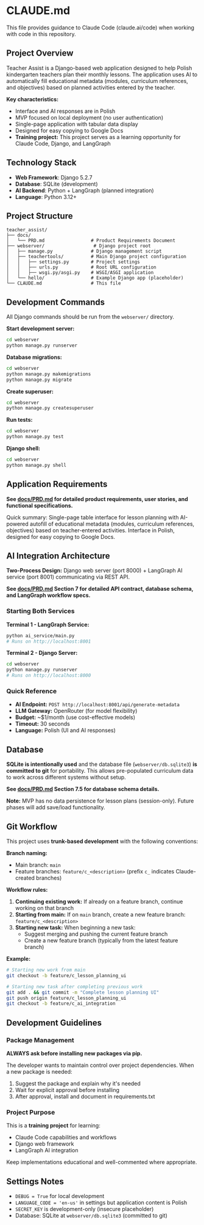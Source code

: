 # CLAUDE.md

This file provides guidance to Claude Code (claude.ai/code) when working with code in this repository.

## Project Overview

Teacher Assist is a Django-based web application designed to help Polish kindergarten teachers plan their monthly lessons. The application uses AI to automatically fill educational metadata (modules, curriculum references, and objectives) based on planned activities entered by the teacher.

**Key characteristics:**
- Interface and AI responses are in Polish
- MVP focused on local deployment (no user authentication)
- Single-page application with tabular data display
- Designed for easy copying to Google Docs
- **Training project:** This project serves as a learning opportunity for Claude Code, Django, and LangGraph

## Technology Stack

- **Web Framework**: Django 5.2.7
- **Database**: SQLite (development)
- **AI Backend**: Python + LangGraph (planned integration)
- **Language**: Python 3.12+

## Project Structure

```
teacher_assist/
├── docs/
│   └── PRD.md                 # Product Requirements Document
├── webserver/                  # Django project root
│   ├── manage.py              # Django management script
│   ├── teachertools/          # Main Django project configuration
│   │   ├── settings.py        # Project settings
│   │   ├── urls.py            # Root URL configuration
│   │   ├── wsgi.py/asgi.py    # WSGI/ASGI application
│   └── hello/                 # Example Django app (placeholder)
└── CLAUDE.md                  # This file
```

## Development Commands

All Django commands should be run from the `webserver/` directory.

**Start development server:**
```bash
cd webserver
python manage.py runserver
```

**Database migrations:**
```bash
cd webserver
python manage.py makemigrations
python manage.py migrate
```

**Create superuser:**
```bash
cd webserver
python manage.py createsuperuser
```

**Run tests:**
```bash
cd webserver
python manage.py test
```

**Django shell:**
```bash
cd webserver
python manage.py shell
```

## Application Requirements

**See [docs/PRD.md](docs/PRD.md) for detailed product requirements, user stories, and functional specifications.**

Quick summary: Single-page table interface for lesson planning with AI-powered autofill of educational metadata (modules, curriculum references, objectives) based on teacher-entered activities. Interface in Polish, designed for easy copying to Google Docs.

## AI Integration Architecture

**Two-Process Design:** Django web server (port 8000) + LangGraph AI service (port 8001) communicating via REST API.

**See [docs/PRD.md](docs/PRD.md) Section 7 for detailed API contract, database schema, and LangGraph workflow specs.**

### Starting Both Services

**Terminal 1 - LangGraph Service:**
```bash
python ai_service/main.py
# Runs on http://localhost:8001
```

**Terminal 2 - Django Server:**
```bash
cd webserver
python manage.py runserver
# Runs on http://localhost:8000
```

### Quick Reference

- **AI Endpoint:** `POST http://localhost:8001/api/generate-metadata`
- **LLM Gateway:** OpenRouter (for model flexibility)
- **Budget:** ~$1/month (use cost-effective models)
- **Timeout:** 30 seconds
- **Language:** Polish (UI and AI responses)

## Database

**SQLite is intentionally used** and the database file (`webserver/db.sqlite3`) **is committed to git** for portability. This allows pre-populated curriculum data to work across different systems without setup.

**See [docs/PRD.md](docs/PRD.md) Section 7.5 for database schema details.**

**Note:** MVP has no data persistence for lesson plans (session-only). Future phases will add save/load functionality.

## Git Workflow

This project uses **trunk-based development** with the following conventions:

**Branch naming:**
- Main branch: `main`
- Feature branches: `feature/c_<description>` (prefix `c_` indicates Claude-created branches)

**Workflow rules:**
1. **Continuing existing work:** If already on a feature branch, continue working on that branch
2. **Starting from main:** If on `main` branch, create a new feature branch: `feature/c_<description>`
3. **Starting new task:** When beginning a new task:
   - Suggest merging and pushing the current feature branch
   - Create a new feature branch (typically from the latest feature branch)

**Example:**
```bash
# Starting new work from main
git checkout -b feature/c_lesson_planning_ui

# Starting new task after completing previous work
git add . && git commit -m "Complete lesson planning UI"
git push origin feature/c_lesson_planning_ui
git checkout -b feature/c_ai_integration
```

## Development Guidelines

### Package Management

**ALWAYS ask before installing new packages via pip.**

The developer wants to maintain control over project dependencies. When a new package is needed:
1. Suggest the package and explain why it's needed
2. Wait for explicit approval before installing
3. After approval, install and document in requirements.txt

### Project Purpose

This is a **training project** for learning:
- Claude Code capabilities and workflows
- Django web framework
- LangGraph AI integration

Keep implementations educational and well-commented where appropriate.

## Settings Notes

- `DEBUG = True` for local development
- `LANGUAGE_CODE = 'en-us'` in settings but application content is Polish
- `SECRET_KEY` is development-only (insecure placeholder)
- Database: SQLite at `webserver/db.sqlite3` (committed to git)
